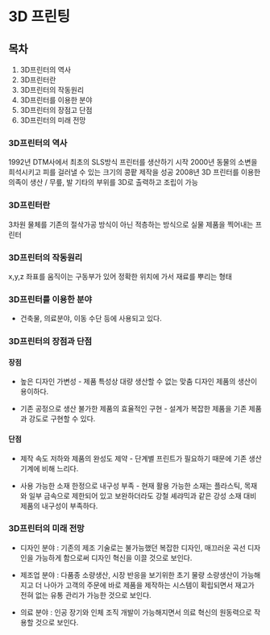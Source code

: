 # 3D 프린팅

## 목차
1. 3D프린터의 역사
2. 3D프린터란
3. 3D프린터의 작동원리
4. 3D프린터를 이용한 분야
5. 3D프린터의 장점고 단점
6. 3D프린터의 미래 전망

### 3D프린터의 역사

1992년 DTM사에서 최초의 SLS방식 프린터를 생산하기 시작
2000년 동물의 소변을 희석시키고 피를 걸러낼 수 있는 크기의 콩팥 제작을 성공
2008년 3D 프린터를 이용한 의족이 생산 / 무릎, 발 기타의 부위를 3D로 출력하고 조립이 가능


### 3D프린터란

3차원 물체를 기존의 절삭가공 방식이 아닌 적층하는 방식으로 실물 제품을 찍어내는 프린터

### 3D프린터의 작동원리

x,y,z 좌표를 움직이는 구동부가 있어 정확한 위치에 가서 재료를 뿌리는 형태

### 3D프린터를 이용한 분야

- 건축물, 의료분야, 이동 수단 등에 사용되고 있다.

### 3D프린터의 장점과 단점

#### 장점
-  높은 디자인 가변성 - 제품 특성상 대량 생산할 수 없는 맞춤 디자인 제품의 생산이 용이하다.

-  기존 공정으로 생산 불가한 제품의 효율적인 구현 - 설계가 복잡한 제품을 기존 제품과 강도로 구현할 수 있다.

#### 단점
-  제작 속도 저하와 제품의 완성도 제약 - 단계별 프린트가 필요하기 때문에 기존 생산 기계에 비해 느리다.

-  사용 가능한 소재 한정으로 내구성 부족 - 현재 활용 가능한 소재는 플라스틱, 목재와 일부 금속으로 제한되어 있고 보완하더라도 강철 셰랴믹과 같은 강성  소재 대비 제품의 내구성이 부족하다.

### 3D프린터의 미래 전망
- 디자인 분야 : 기존의 제조 기술로는 불가능했던 복잡한 디자인, 매끄러운 곡선 디자인을 가능하게 함으로써 디자인 혁신을 이끌 것으로 보인다.

- 제조업 분야 : 다품종 소량생산, 시장 반응을 보기위한 초기 물량 소량생산이 가능해지고 더 나아가 고객의 주문에 바로 제품을 제작하는 시스템이 확립되면서 재고가 전혀 없는 유통 관리가 가능한 것으로 보인다.

- 의료 분야 : 인공 장기와 인체 조직 개발이 가능해지면서 의료 혁신의 원동력으로 작용할 것으로 보인다.
